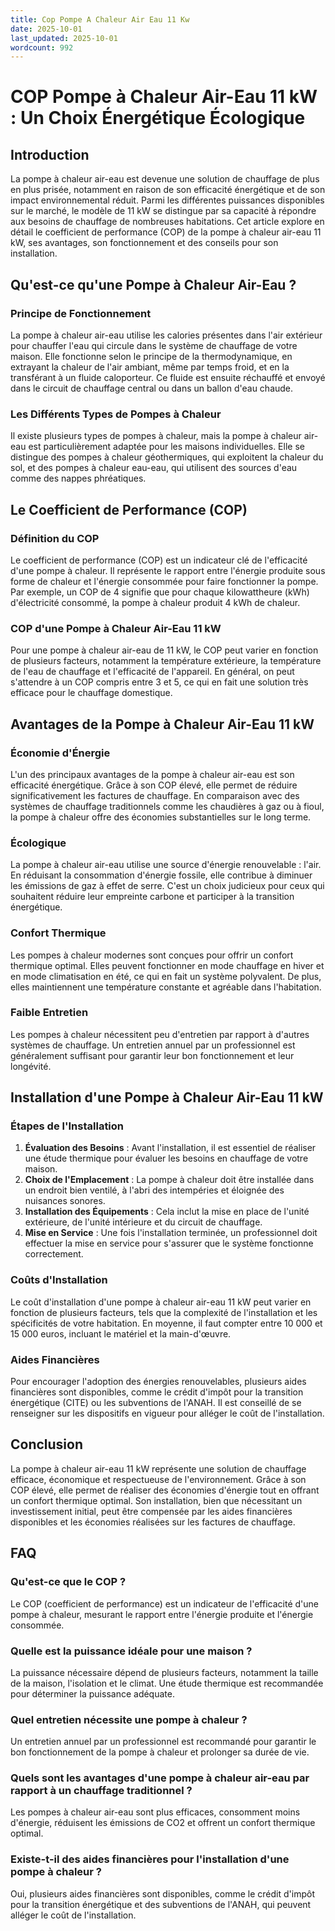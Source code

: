 ```yaml
---
title: Cop Pompe A Chaleur Air Eau 11 Kw
date: 2025-10-01
last_updated: 2025-10-01
wordcount: 992
---
```


# COP Pompe à Chaleur Air-Eau 11 kW : Un Choix Énergétique Écologique

## Introduction

La pompe à chaleur air-eau est devenue une solution de chauffage de plus en plus prisée, notamment en raison de son efficacité énergétique et de son impact environnemental réduit. Parmi les différentes puissances disponibles sur le marché, le modèle de 11 kW se distingue par sa capacité à répondre aux besoins de chauffage de nombreuses habitations. Cet article explore en détail le coefficient de performance (COP) de la pompe à chaleur air-eau 11 kW, ses avantages, son fonctionnement et des conseils pour son installation.

## Qu'est-ce qu'une Pompe à Chaleur Air-Eau ?

### Principe de Fonctionnement

La pompe à chaleur air-eau utilise les calories présentes dans l'air extérieur pour chauffer l'eau qui circule dans le système de chauffage de votre maison. Elle fonctionne selon le principe de la thermodynamique, en extrayant la chaleur de l'air ambiant, même par temps froid, et en la transférant à un fluide caloporteur. Ce fluide est ensuite réchauffé et envoyé dans le circuit de chauffage central ou dans un ballon d'eau chaude.

### Les Différents Types de Pompes à Chaleur

Il existe plusieurs types de pompes à chaleur, mais la pompe à chaleur air-eau est particulièrement adaptée pour les maisons individuelles. Elle se distingue des pompes à chaleur géothermiques, qui exploitent la chaleur du sol, et des pompes à chaleur eau-eau, qui utilisent des sources d'eau comme des nappes phréatiques.

## Le Coefficient de Performance (COP)

### Définition du COP

Le coefficient de performance (COP) est un indicateur clé de l'efficacité d'une pompe à chaleur. Il représente le rapport entre l'énergie produite sous forme de chaleur et l'énergie consommée pour faire fonctionner la pompe. Par exemple, un COP de 4 signifie que pour chaque kilowattheure (kWh) d'électricité consommé, la pompe à chaleur produit 4 kWh de chaleur.

### COP d'une Pompe à Chaleur Air-Eau 11 kW

Pour une pompe à chaleur air-eau de 11 kW, le COP peut varier en fonction de plusieurs facteurs, notamment la température extérieure, la température de l'eau de chauffage et l'efficacité de l'appareil. En général, on peut s'attendre à un COP compris entre 3 et 5, ce qui en fait une solution très efficace pour le chauffage domestique.

## Avantages de la Pompe à Chaleur Air-Eau 11 kW

### Économie d'Énergie

L'un des principaux avantages de la pompe à chaleur air-eau est son efficacité énergétique. Grâce à son COP élevé, elle permet de réduire significativement les factures de chauffage. En comparaison avec des systèmes de chauffage traditionnels comme les chaudières à gaz ou à fioul, la pompe à chaleur offre des économies substantielles sur le long terme.

### Écologique

La pompe à chaleur air-eau utilise une source d'énergie renouvelable : l'air. En réduisant la consommation d'énergie fossile, elle contribue à diminuer les émissions de gaz à effet de serre. C'est un choix judicieux pour ceux qui souhaitent réduire leur empreinte carbone et participer à la transition énergétique.

### Confort Thermique

Les pompes à chaleur modernes sont conçues pour offrir un confort thermique optimal. Elles peuvent fonctionner en mode chauffage en hiver et en mode climatisation en été, ce qui en fait un système polyvalent. De plus, elles maintiennent une température constante et agréable dans l'habitation.

### Faible Entretien

Les pompes à chaleur nécessitent peu d'entretien par rapport à d'autres systèmes de chauffage. Un entretien annuel par un professionnel est généralement suffisant pour garantir leur bon fonctionnement et leur longévité.

## Installation d'une Pompe à Chaleur Air-Eau 11 kW

### Étapes de l'Installation

1. **Évaluation des Besoins** : Avant l'installation, il est essentiel de réaliser une étude thermique pour évaluer les besoins en chauffage de votre maison.
2. **Choix de l'Emplacement** : La pompe à chaleur doit être installée dans un endroit bien ventilé, à l'abri des intempéries et éloignée des nuisances sonores.
3. **Installation des Équipements** : Cela inclut la mise en place de l'unité extérieure, de l'unité intérieure et du circuit de chauffage.
4. **Mise en Service** : Une fois l'installation terminée, un professionnel doit effectuer la mise en service pour s'assurer que le système fonctionne correctement.

### Coûts d'Installation

Le coût d'installation d'une pompe à chaleur air-eau 11 kW peut varier en fonction de plusieurs facteurs, tels que la complexité de l'installation et les spécificités de votre habitation. En moyenne, il faut compter entre 10 000 et 15 000 euros, incluant le matériel et la main-d'œuvre.

### Aides Financières

Pour encourager l'adoption des énergies renouvelables, plusieurs aides financières sont disponibles, comme le crédit d'impôt pour la transition énergétique (CITE) ou les subventions de l'ANAH. Il est conseillé de se renseigner sur les dispositifs en vigueur pour alléger le coût de l'installation.

## Conclusion

La pompe à chaleur air-eau 11 kW représente une solution de chauffage efficace, économique et respectueuse de l'environnement. Grâce à son COP élevé, elle permet de réaliser des économies d'énergie tout en offrant un confort thermique optimal. Son installation, bien que nécessitant un investissement initial, peut être compensée par les aides financières disponibles et les économies réalisées sur les factures de chauffage.

## FAQ

### Qu'est-ce que le COP ?

Le COP (coefficient de performance) est un indicateur de l'efficacité d'une pompe à chaleur, mesurant le rapport entre l'énergie produite et l'énergie consommée.

### Quelle est la puissance idéale pour une maison ?

La puissance nécessaire dépend de plusieurs facteurs, notamment la taille de la maison, l'isolation et le climat. Une étude thermique est recommandée pour déterminer la puissance adéquate.

### Quel entretien nécessite une pompe à chaleur ?

Un entretien annuel par un professionnel est recommandé pour garantir le bon fonctionnement de la pompe à chaleur et prolonger sa durée de vie.

### Quels sont les avantages d'une pompe à chaleur air-eau par rapport à un chauffage traditionnel ?

Les pompes à chaleur air-eau sont plus efficaces, consomment moins d'énergie, réduisent les émissions de CO2 et offrent un confort thermique optimal.

### Existe-t-il des aides financières pour l'installation d'une pompe à chaleur ?

Oui, plusieurs aides financières sont disponibles, comme le crédit d'impôt pour la transition énergétique et des subventions de l'ANAH, qui peuvent alléger le coût de l'installation.